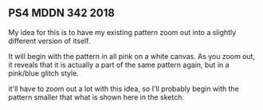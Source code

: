 ## PS4 MDDN 342 2018

My idea for this is to have my existing pattern zoom out into a slightly different version of itself.

It will begin with the pattern in all pink on a white canvas. As you zoom out, it reveals that it is actually a part of the same pattern again, but in a pink/blue glitch style.

it'll have to zoom out a lot with this idea, so I'll probably begin with the pattern smaller that what is shown here in the sketch.